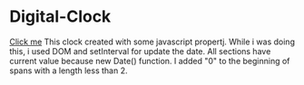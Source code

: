 # Digital-Clock
[Click me](https://miracerdin.github.io/Digital-Clock/)
This clock created with some javascript propertj. While i was doing this, i used DOM and setInterval for update the date.
All sections have current value because new Date() function. I added "0" to the beginning of spans with a length less than 2.
